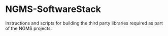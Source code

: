 # NGMS-SoftwareStack
Instructions and scripts for building the third party libraries required as part of the NGMS projects.
